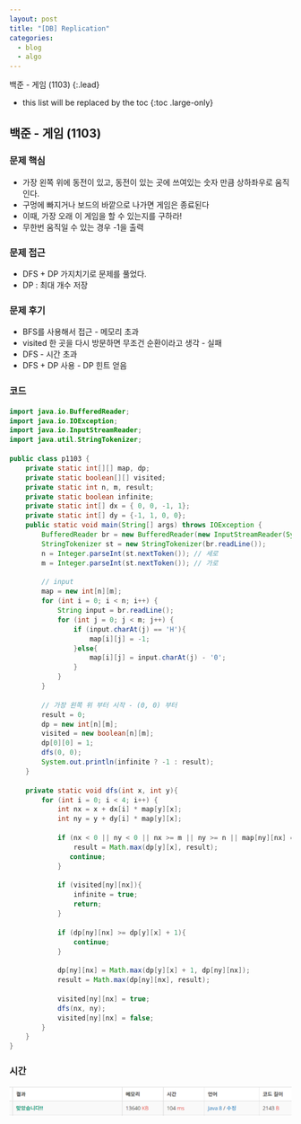 ```yaml
---
layout: post
title: "[DB] Replication"
categories:
  - blog
  - algo
---
```


백준 - 게임 (1103)
{:.lead}
* this list will be replaced by the toc
{:toc .large-only}

## 백준 - 게임 (1103)

### 문제 핵심 
- 가장 왼쪽 위에 동전이 있고, 동전이 있는 곳에 쓰여있는 숫자 만큼 상하좌우로 움직인다. 
- 구멍에 빠지거나 보드의 바깥으로 나가면 게임은 종료된다
- 이때, 가장 오래 이 게임을 할 수 있는지를 구하라!
- 무한번 움직일 수 있는 경우 -1을 출력

### 문제 접근 
- DFS + DP 가지치기로 문제를 풀었다. 
- DP : 최대 개수 저장

### 문제 후기 
- BFS를 사용해서 접근 - 메모리 초과 
- visited 한 곳을 다시 방문하면 무조건 순환이라고 생각 - 실패
- DFS - 시간 초과 
- DFS + DP 사용 - DP 힌트 얻음

### 코드
```java
import java.io.BufferedReader;
import java.io.IOException;
import java.io.InputStreamReader;
import java.util.StringTokenizer;

public class p1103 {
    private static int[][] map, dp;
    private static boolean[][] visited;
    private static int n, m, result;
    private static boolean infinite;
    private static int[] dx = { 0, 0, -1, 1};
    private static int[] dy = {-1, 1, 0, 0};
    public static void main(String[] args) throws IOException {
        BufferedReader br = new BufferedReader(new InputStreamReader(System.in));
        StringTokenizer st = new StringTokenizer(br.readLine());
        n = Integer.parseInt(st.nextToken()); // 세로
        m = Integer.parseInt(st.nextToken()); // 가로

        // input
        map = new int[n][m];
        for (int i = 0; i < n; i++) {
            String input = br.readLine();
            for (int j = 0; j < m; j++) {
                if (input.charAt(j) == 'H'){
                    map[i][j] = -1;
                }else{
                    map[i][j] = input.charAt(j) - '0';
                }
            }
        }

        // 가장 왼쪽 위 부터 시작 - (0, 0) 부터
        result = 0;
        dp = new int[n][m];
        visited = new boolean[n][m];
        dp[0][0] = 1;
        dfs(0, 0);
        System.out.println(infinite ? -1 : result);
    }

    private static void dfs(int x, int y){
        for (int i = 0; i < 4; i++) {
            int nx = x + dx[i] * map[y][x];
            int ny = y + dy[i] * map[y][x];

            if (nx < 0 || ny < 0 || nx >= m || ny >= n || map[ny][nx] == -1){
                result = Math.max(dp[y][x], result);
               continue;
            }

            if (visited[ny][nx]){
                infinite = true;
                return;
            }

            if (dp[ny][nx] >= dp[y][x] + 1){
                continue;
            }

            dp[ny][nx] = Math.max(dp[y][x] + 1, dp[ny][nx]);
            result = Math.max(dp[ny][nx], result);

            visited[ny][nx] = true;
            dfs(nx, ny);
            visited[ny][nx] = false;
        }
    }
}

```

### 시간 
![시간.png](/assets/img/data/1103.png)


